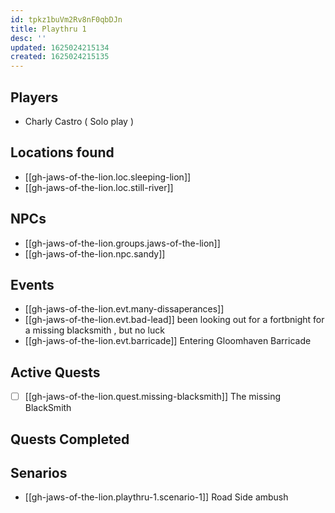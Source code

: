 ```yaml
---
id: tpkz1buVm2Rv8nF0qbDJn
title: Playthru 1
desc: ''
updated: 1625024215134
created: 1625024215135
---
```


## Players

* Charly Castro ( Solo play )

## Locations found

* [[gh-jaws-of-the-lion.loc.sleeping-lion]]
* [[gh-jaws-of-the-lion.loc.still-river]]

## NPCs

* [[gh-jaws-of-the-lion.groups.jaws-of-the-lion]]
* [[gh-jaws-of-the-lion.npc.sandy]]

## Events

* [[gh-jaws-of-the-lion.evt.many-dissaperances]]
* [[gh-jaws-of-the-lion.evt.bad-lead]] been looking out for a fortbnight for a missing blacksmith , but no luck  
* [[gh-jaws-of-the-lion.evt.barricade]] Entering Gloomhaven Barricade

## Active Quests

* [ ] [[gh-jaws-of-the-lion.quest.missing-blacksmith]] The missing BlackSmith

## Quests Completed

## Senarios

* [[gh-jaws-of-the-lion.playthru-1.scenario-1]] Road Side ambush
  